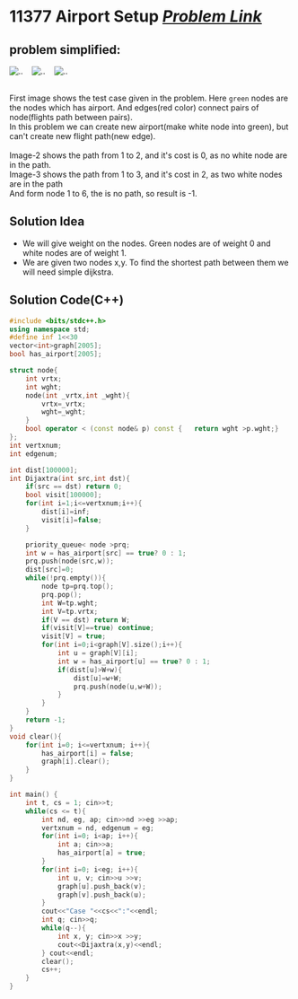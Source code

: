 # 11377 Airport Setup [***Problem Link***](https://onlinejudge.org/external/113/11377.pdf)

## problem simplified:
![..](https://github.com/MahediKamal/CP_template-AND-interesting_problems/blob/cbb5870630d744148e262b59dd0e08afae0db055/images/Airport%20Setup1.PNG) &nbsp;&nbsp;
![..](https://github.com/MahediKamal/CP_template-AND-interesting_problems/blob/cbb5870630d744148e262b59dd0e08afae0db055/images/Airport%20Setup2.PNG) &nbsp;&nbsp;
![..](https://github.com/MahediKamal/CP_template-AND-interesting_problems/blob/cbb5870630d744148e262b59dd0e08afae0db055/images/Airport%20Setup2.PNG) 
<br><br>

First image shows the test case given in the problem. Here `green` nodes are the nodes which has airport. And
edges(red color) connect pairs of node(flights path between pairs). <br>
In this problem we can create new airport(make white node into green), but can't create new flight path(new edge). <br>
<br>
Image-2 shows the path from 1 to 2, and it's cost is 0, as no white node are in the path. <br>
Image-3 shows the path from 1 to 3, and it's cost in 2, as two white nodes are in the path <br>
And form node 1 to 6, the is no path, so result is -1.  


## Solution Idea
- We will give weight on the nodes. Green nodes are of weight 0 and white nodes are of weight 1.
- We are given two nodes x,y. To find the shortest path between them we will need simple dijkstra.



## **Solution Code(C++)**
```C++
#include <bits/stdc++.h>
using namespace std;
#define inf 1<<30
vector<int>graph[2005];
bool has_airport[2005];

struct node{
    int vrtx;
    int wght;
    node(int _vrtx,int _wght){
        vrtx=_vrtx;
        wght=_wght;
    }
    bool operator < (const node& p) const {   return wght >p.wght;}
};
int vertxnum;
int edgenum;

int dist[100000];
int Dijaxtra(int src,int dst){
    if(src == dst) return 0;
    bool visit[100000];
    for(int i=1;i<=vertxnum;i++){
        dist[i]=inf;
        visit[i]=false;
    }

    priority_queue< node >prq;
    int w = has_airport[src] == true? 0 : 1;
    prq.push(node(src,w));
    dist[src]=0;
    while(!prq.empty()){
        node tp=prq.top();
        prq.pop();
        int W=tp.wght;
        int V=tp.vrtx;
        if(V == dst) return W;
        if(visit[V]==true) continue;
        visit[V] = true;
        for(int i=0;i<graph[V].size();i++){
            int u = graph[V][i];
            int w = has_airport[u] == true? 0 : 1;
            if(dist[u]>W+w){
                dist[u]=w+W;
                prq.push(node(u,w+W));
            }
        }
    }
    return -1;
}
void clear(){
    for(int i=0; i<=vertxnum; i++){
        has_airport[i] = false;
        graph[i].clear();
    }
}

int main() {
    int t, cs = 1; cin>>t;
    while(cs <= t){
        int nd, eg, ap; cin>>nd >>eg >>ap;
        vertxnum = nd, edgenum = eg;
        for(int i=0; i<ap; i++){
            int a; cin>>a;
            has_airport[a] = true;
        }
        for(int i=0; i<eg; i++){
            int u, v; cin>>u >>v;
            graph[u].push_back(v);
            graph[v].push_back(u);
        }
        cout<<"Case "<<cs<<":"<<endl;
        int q; cin>>q;
        while(q--){
            int x, y; cin>>x >>y;
            cout<<Dijaxtra(x,y)<<endl;
        } cout<<endl;
        clear();
        cs++;
    }
}
